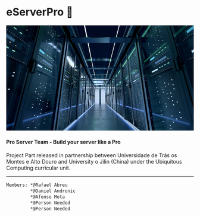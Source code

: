 # eServerPro :rocket:


![ServerImage](/server.jfif)
#### Pro Server Team - Build your server like a Pro

Project Part released in partnership between Universidade de Trás os Montes e Alto Douro and University o Jilin (China) under the Ubiquitous Computing curricular unit.

-------------------------

```
Members: *@Rafael Abreu
         *@Daniel Andronic
         *@Afonso Mota
         *@Person Needed
         *@Person Needed
```
